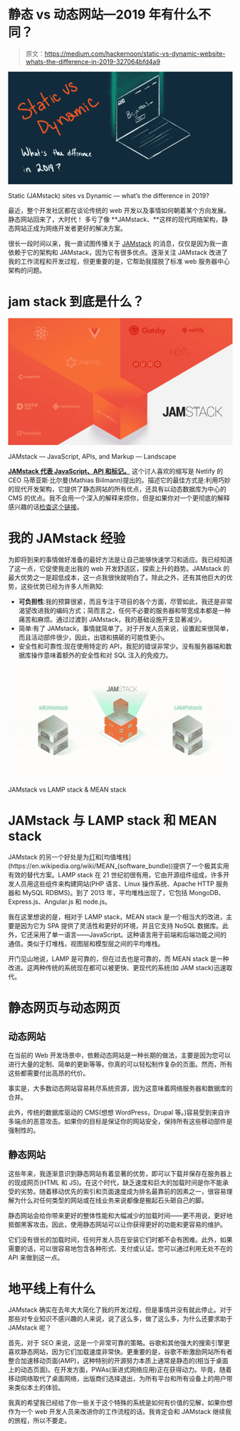 # 静态 vs 动态网站—2019 年有什么不同？

> 原文：<https://medium.com/hackernoon/static-vs-dynamic-website-whats-the-difference-in-2019-327064bfd4a9>

![](img/cfed9b49a71ad2104fc6603830bdf822.png)

Static (JAMstack) sites vs Dynamic — what’s the difference in 2019?

最近，整个开发社区都在谈论传统的 web 开发以及事情如何朝着某个方向发展。静态网站回来了，大时代！
多亏了像 **JAMstack、**这样的现代网络架构，静态网站正成为网络开发者更好的解决方案。

很长一段时间以来，我一直试图传播关于 [JAMstack](https://hackernoon.com/tagged/jamstack) 的消息，仅仅是因为我一直依赖于它的架构和 JAMstack，因为它有很多优点。逐渐关注 JAMstack 改进了我的工作流程和开发过程，但更重要的是，它帮助我摆脱了标准 web 服务器中心架构的问题。

# **jam stack 到底是什么？**

![](img/24799ae2713a956f6f876d37bbd5ef8d.png)

JAMstack — JavaScript, APIs, and Markup — Landscape

[**JAMstack 代表 JavaScript、API 和标记。**](https://jamstack.org/) 这个讨人喜欢的缩写是 Netlify 的 CEO 马蒂亚斯·比尔曼(Mathias Biilmann)提出的。描述它的最佳方式是:利用巧妙的现代开发架构，它提供了静态网站的所有优点，还具有以动态数据库为中心的 CMS 的优点。我不会用一个深入的解释来烦你，但是如果你对一个更彻底的解释感兴趣的话[检查这个链接](https://bejamas.io/blog/jamstack-modern-web-development/)。

# 我的 JAMstack 经验

为即将到来的事情做好准备的最好方法是让自己能够快速学习和适应。我已经知道了这一点，它促使我走出我的 web 开发舒适区，探索上升的趋势。JAMstack 的最大优势之一是超低成本，这一点我很快就明白了。除此之外，还有其他巨大的优势，这些优势已经为许多人所熟知:

*   **可负担性**:我的预算很紧，而且专注于项目的各个方面，尽管如此，我还是非常渴望改进我的编码方式；简而言之，任何不必要的服务器和带宽成本都是一种痛苦和麻烦。通过过渡到 JAMstack，我的基础设施开支显著减少。
*   简单:有了 JAMstack，事情就简单了。对于开发人员来说，设置起来很简单，而且活动部件很少，因此，出错和搞砸的可能性更小。
*   安全性和可靠性:现在使用特定的 API，我犯的错误非常少。没有服务器端和数据库操作意味着额外的安全性和对 SQL 注入的免疫力。

![](img/94150b4a7fad5de629c48ce792382c49.png)

JAMstack vs LAMP stack & MEAN stack

# JAMstack 与 LAMP stack 和 MEAN stack

JAMstack 的另一个好处是为[灯](https://en.wikipedia.org/wiki/LAMP_(software_bundle))和[均值堆栈](https://en.wikipedia.org/wiki/MEAN_(software_bundle))提供了一个极其实用有效的替代方案。LAMP stack 在 21 世纪初很有用，它由开源组件组成，许多开发人员用这些组件来构建网站(PHP 语言、Linux 操作系统、Apache HTTP 服务器和 MySQL RDBMS)。到了 2013 年，平均堆栈出现了，它包括 MongoDB、Express.js、Angular.js 和 node.js。

我在这里想说的是，相对于 LAMP stack，MEAN stack 是一个相当大的改进，主要是因为它为 SPA 提供了灵活性和更好的环境，并且它支持 NoSQL 数据库。此外，它还采用了单一语言——JavaScript。这种语言用于前端和后端功能之间的通信。类似于灯堆栈，视图层和模型层之间的平均堆栈。

开门见山地说，LAMP 是可靠的，但在过去也是可靠的，而 MEAN stack 是一种改进。这两种传统的系统现在都可以被更快、更现代的系统(如 JAM stack)迅速取代。

# 静态网页与动态网页

## 动态网站

在当前的 Web 开发场景中，依赖动态网站是一种长期的做法，主要是因为您可以进行大量的定制、简单的更新等等。你真的可以轻松制作复杂的页面。然而，所有这些都需要付出高昂的代价。

事实是，大多数动态网站容易耗尽系统资源，因为这意味着网络服务器和数据库的合并。

此外，传统的数据库驱动的 CMS(想想 WordPress，Drupal 等。)容易受到来自许多端点的恶意攻击。如果你的目标是保证你的网站安全，保持所有这些移动部件是强制性的。

## 静态网站

这些年来，我逐渐意识到静态网站有着显著的优势，即可以下载并保存在服务器上的现成网页(HTML 和 JS)。在这个时代，缺乏速度和巨大的加载时间是你不能承受的劣势。随着移动优先的索引和页面速度成为排名最靠前的因素之一，很容易理解为什么对任何类型的网站或在线业务来说都像是搬起石头砸自己的脚。

静态网站会给你带来更好的整体性能和大幅减少的加载时间——更不用说，更好地抵御黑客攻击。因此，使用静态网站可以让你获得更好的功能和更容易的维护。

它们没有很长的加载时间，任何开发人员在安装它们时都不会有困难。此外，如果需要的话，可以很容易地包含各种形式、支付或认证。您可以通过利用无处不在的 API 来做到这一点。

# 地平线上有什么

JAMstack 确实在去年大大简化了我的开发过程，但是事情并没有就此停止。对于那些对专业知识不感兴趣的人来说，说了这么多，做了这么多，为什么还要求助于 JAMstack 呢？

首先，对于 SEO 来说，这是一个非常可靠的策略。谷歌和其他强大的搜索引擎更喜欢静态网站，因为它们加载速度非常快。更重要的是，谷歌不断激励网站所有者整合加速移动页面(AMP)，这种特别的开源努力本质上通常是静态的(相当于桌面上的动态页面)。在开发方面，PWAs(渐进式网络应用)正在获得动力。毕竟，随着移动网络取代了桌面网络，出版商们选择退出，为所有平台和所有设备上的用户带来类似本土的体验。

我真的希望我已经给了你一些关于这个特殊的系统是如何有价值的见解，如果你想作为一个 web 开发人员来改进你的工作流程的话。我肯定会和 JAMstack 继续我的旅程，所以不要走。